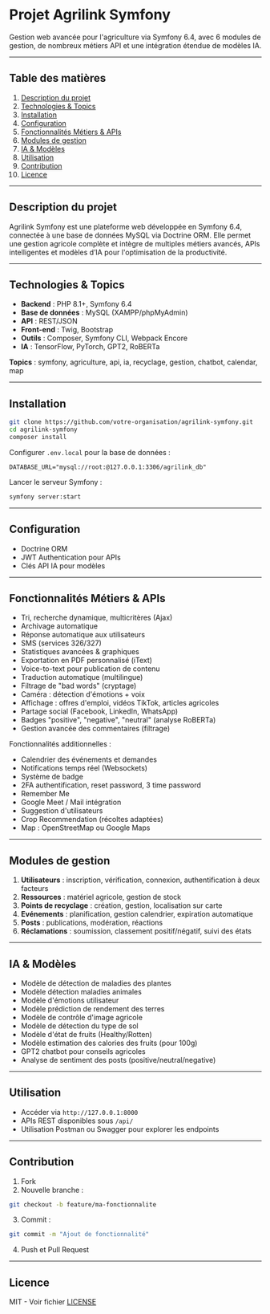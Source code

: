 # Projet Agrilink Symfony

Gestion web avancée pour l'agriculture via Symfony 6.4, avec 6 modules de gestion, de nombreux métiers API et une intégration étendue de modèles IA.

---

## Table des matières

1. [Description du projet](#description-du-projet)
2. [Technologies & Topics](#technologies--topics)
3. [Installation](#installation)
4. [Configuration](#configuration)
5. [Fonctionnalités Métiers & APIs](#fonctionnalités-métiers--apis)
6. [Modules de gestion](#modules-de-gestion)
7. [IA & Modèles](#ia--modèles)
8. [Utilisation](#utilisation)
9. [Contribution](#contribution)
10. [Licence](#licence)

---

## Description du projet

Agrilink Symfony est une plateforme web développée en Symfony 6.4, connectée à une base de données MySQL via Doctrine ORM. Elle permet une gestion agricole complète et intègre de multiples métiers avancés, APIs intelligentes et modèles d’IA pour l'optimisation de la productivité.

---

## Technologies & Topics

* **Backend** : PHP 8.1+, Symfony 6.4
* **Base de données** : MySQL (XAMPP/phpMyAdmin)
* **API** : REST/JSON
* **Front-end** : Twig, Bootstrap
* **Outils** : Composer, Symfony CLI, Webpack Encore
* **IA** : TensorFlow, PyTorch, GPT2, RoBERTa

**Topics** : symfony, agriculture, api, ia, recyclage, gestion, chatbot, calendar, map

---

## Installation

```bash
git clone https://github.com/votre-organisation/agrilink-symfony.git
cd agrilink-symfony
composer install
```

Configurer `.env.local` pour la base de données :

```dotenv
DATABASE_URL="mysql://root:@127.0.0.1:3306/agrilink_db"
```

Lancer le serveur Symfony :

```bash
symfony server:start
```

---

## Configuration

* Doctrine ORM
* JWT Authentication pour APIs
* Clés API IA pour modèles

---

## Fonctionnalités Métiers & APIs

* Tri, recherche dynamique, multicritères (Ajax)
* Archivage automatique
* Réponse automatique aux utilisateurs
* SMS (services 326/327)
* Statistiques avancées & graphiques
* Exportation en PDF personnalisé (iText)
* Voice-to-text pour publication de contenu
* Traduction automatique (multilingue)
* Filtrage de "bad words" (cryptage)
* Caméra : détection d'émotions + voix
* Affichage : offres d'emploi, vidéos TikTok, articles agricoles
* Partage social (Facebook, LinkedIn, WhatsApp)
* Badges "positive", "negative", "neutral" (analyse RoBERTa)
* Gestion avancée des commentaires (filtrage)

Fonctionnalités additionnelles :

* Calendrier des événements et demandes
* Notifications temps réel (Websockets)
* Système de badge
* 2FA authentification, reset password, 3 time password
* Remember Me
* Google Meet / Mail intégration
* Suggestion d'utilisateurs
* Crop Recommendation (récoltes adaptées)
* Map : OpenStreetMap ou Google Maps

---

## Modules de gestion

1. **Utilisateurs** : inscription, vérification, connexion, authentification à deux facteurs
2. **Ressources** : matériel agricole, gestion de stock
3. **Points de recyclage** : création, gestion, localisation sur carte
4. **Evénements** : planification, gestion calendrier, expiration automatique
5. **Posts** : publications, modération, réactions
6. **Réclamations** : soumission, classement positif/négatif, suivi des états

---

## IA & Modèles

* Modèle de détection de maladies des plantes
* Modèle détection maladies animales
* Modèle d'émotions utilisateur
* Modèle prédiction de rendement des terres
* Modèle de contrôle d'image agricole
* Modèle de détection du type de sol
* Modèle d'état de fruits (Healthy/Rotten)
* Modèle estimation des calories des fruits (pour 100g)
* GPT2 chatbot pour conseils agricoles
* Analyse de sentiment des posts (positive/neutral/negative)

---

## Utilisation

* Accéder via `http://127.0.0.1:8000`
* APIs REST disponibles sous `/api/`
* Utilisation Postman ou Swagger pour explorer les endpoints

---

## Contribution

1. Fork
2. Nouvelle branche :

```bash
git checkout -b feature/ma-fonctionnalite
```

3. Commit :

```bash
git commit -m "Ajout de fonctionnalité"
```

4. Push et Pull Request

---

## Licence

MIT - Voir fichier [LICENSE](LICENSE)
